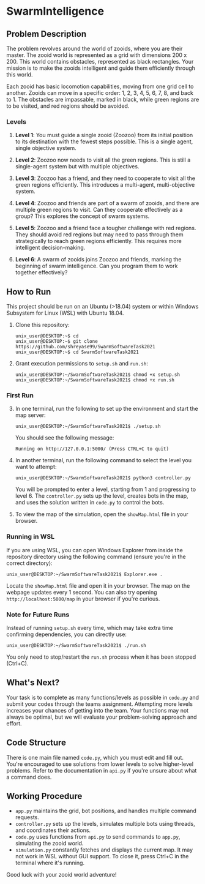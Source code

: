 # SwarmIntelligence

## Problem Description

The problem revolves around the world of zooids, where you are their master. The zooid world is represented as a grid with dimensions 200 x 200. This world contains obstacles, represented as black rectangles. Your mission is to make the zooids intelligent and guide them efficiently through this world.

Each zooid has basic locomotion capabilities, moving from one grid cell to another. Zooids can move in a specific order: 1, 2, 3, 4, 5, 6, 7, 8, and back to 1. The obstacles are impassable, marked in black, while green regions are to be visited, and red regions should be avoided.

### Levels

1. **Level 1**: You must guide a single zooid (Zoozoo) from its initial position to its destination with the fewest steps possible. This is a single agent, single objective system.

2. **Level 2**: Zoozoo now needs to visit all the green regions. This is still a single-agent system but with multiple objectives.

3. **Level 3**: Zoozoo has a friend, and they need to cooperate to visit all the green regions efficiently. This introduces a multi-agent, multi-objective system.

4. **Level 4**: Zoozoo and friends are part of a swarm of zooids, and there are multiple green regions to visit. Can they cooperate effectively as a group? This explores the concept of swarm systems.

5. **Level 5**: Zoozoo and a friend face a tougher challenge with red regions. They should avoid red regions but may need to pass through them strategically to reach green regions efficiently. This requires more intelligent decision-making.

6. **Level 6**: A swarm of zooids joins Zoozoo and friends, marking the beginning of swarm intelligence. Can you program them to work together effectively?

## How to Run

This project should be run on an Ubuntu (>18.04) system or within Windows Subsystem for Linux (WSL) with Ubuntu 18.04.

1. Clone this repository:

    ```shell
    unix_user@DESKTOP:~$ cd
    unix_user@DESKTOP:~$ git clone https://github.com/shreyase99/SwarmSoftwareTask2021
    unix_user@DESKTOP:~$ cd SwarmSoftwareTask2021
    ```

2. Grant execution permissions to `setup.sh` and `run.sh`:

    ```shell
    unix_user@DESKTOP:~/SwarmSoftwareTask2021$ chmod +x setup.sh
    unix_user@DESKTOP:~/SwarmSoftwareTask2021$ chmod +x run.sh
    ```

### First Run

3. In one terminal, run the following to set up the environment and start the map server:

    ```shell
    unix_user@DESKTOP:~/SwarmSoftwareTask2021$ ./setup.sh
    ```

   You should see the following message:

   ```
   Running on http://127.0.0.1:5000/ (Press CTRL+C to quit)
   ```

4. In another terminal, run the following command to select the level you want to attempt:

    ```shell
    unix_user@DESKTOP:~/SwarmSoftwareTask2021$ python3 controller.py
    ```

   You will be prompted to enter a level, starting from 1 and progressing to level 6. The `controller.py` sets up the level, creates bots in the map, and uses the solution written in `code.py` to control the bots.

5. To view the map of the simulation, open the `showMap.html` file in your browser.

### Running in WSL

If you are using WSL, you can open Windows Explorer from inside the repository directory using the following command (ensure you're in the correct directory):

```shell
unix_user@DESKTOP:~/SwarmSoftwareTask2021$ Explorer.exe .
```

Locate the `showMap.html` file and open it in your browser. The map on the webpage updates every 1 second. You can also try opening `http://localhost:5000/map` in your browser if you're curious.

### Note for Future Runs

Instead of running `setup.sh` every time, which may take extra time confirming dependencies, you can directly use:

```shell
unix_user@DESKTOP:~/SwarmSoftwareTask2021$ ./run.sh
```

You only need to stop/restart the `run.sh` process when it has been stopped (Ctrl+C).

## What's Next?

Your task is to complete as many functions/levels as possible in `code.py` and submit your codes through the teams assignment. Attempting more levels increases your chances of getting into the team. Your functions may not always be optimal, but we will evaluate your problem-solving approach and effort.

## Code Structure

There is one main file named `code.py`, which you must edit and fill out. You're encouraged to use solutions from lower levels to solve higher-level problems. Refer to the documentation in `api.py` if you're unsure about what a command does.

## Working Procedure

- `app.py` maintains the grid, bot positions, and handles multiple command requests.
- `controller.py` sets up the levels, simulates multiple bots using threads, and coordinates their actions.
- `code.py` uses functions from `api.py` to send commands to `app.py`, simulating the zooid world.
- `simulation.py` constantly fetches and displays the current map. It may not work in WSL without GUI support. To close it, press Ctrl+C in the terminal where it's running.

Good luck with your zooid world adventure!

